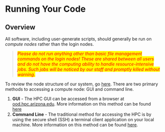 # Running Your Code

## Overview

All software, including user-generate scripts, should generally be run on *compute nodes* rather than the login nodes.  

> <mark style="color:red;"> *Please do not run anything other than basic file management commands on the login nodes! These are shared between all users and do not have the computing ability to handle resource-intensive jobs. Such jobs will be noticed by our staff and promptly killed without warning.* 

To review the node structure of our system, go [here](url). There are two primary methods to accessing a compute node: GUI and command line. 

1. **GUI** - The HPC GUI can be accessed from a browser at [ood.hpc.arizona.edu](ood.hpc.arizona.edu). More information on this method can be found [here](url)
2. **Command Line** - The traditional method for accessing the HPC is by using the secure shell (SSH) a terminal client application on your local machine. More information on this method can be found [here](url).

